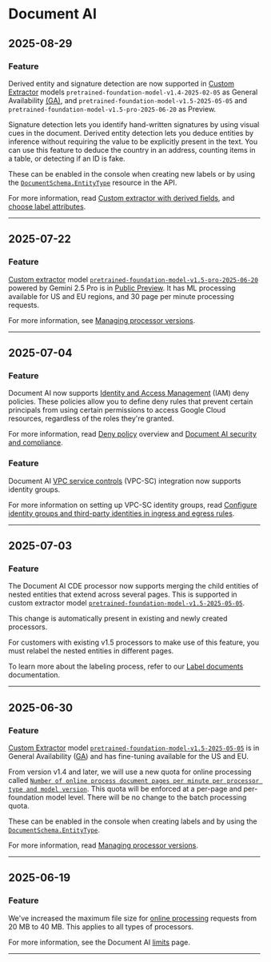 # Document AI

## 2025-08-29

### Feature

Derived entity and signature detection are now supported in [Custom Extractor](https://cloud.google.com/document-ai/docs/ce-with-genai) models `pretrained-foundation-model-v1.4-2025-02-05` as General Availability [(GA)](https://cloud.google.com/products/#product-launch-stages), and `pretrained-foundation-model-v1.5-2025-05-05` and `pretrained-foundation-model-v1.5-pro-2025-06-20` as Preview.

Signature detection lets you identify hand-written signatures by using visual cues in the document. Derived entity detection lets you deduce entities by inference without requiring the value to be explicitly present in the text. You can use this feature to deduce the country in an address, counting items in a table, or detecting if an ID is fake.

These can be enabled in the console when creating new labels or by using the [`DocumentSchema.EntityType`](https://cloud.google.com/document-ai/docs/reference/rpc/google.cloud.documentai.v1#entitytype) resource in the API.

For more information, read [Custom extractor with derived fields](https://cloud.google.com/document-ai/docs/ce-derived-signature), and [choose label attributes](https://cloud.google.com/document-ai/docs/create-dataset#choose_label_attributes).

---
## 2025-07-22

### Feature

[Custom extractor](https://cloud.google.com/document-ai/docs/ce-with-genai) model [`pretrained-foundation-model-v1.5-pro-2025-06-20`](https://cloud.google.com/document-ai/docs/processors-list#processor_cde) powered by Gemini 2.5 Pro is in [Public Preview](https://cloud.google.com/products/#product-launch-stages). It has ML processing available for US and EU regions, and 30 page per minute processing requests.

For more information, see [Managing processor versions](https://cloud.google.com/document-ai/docs/manage-processor-versions#import).

---
## 2025-07-04

### Feature

Document AI now supports [Identity and Access Management](https://cloud.google.com/iam/docs/overview) (IAM) deny policies. These policies allow you to define deny rules that prevent certain principals from using certain permissions to access Google Cloud resources, regardless of the roles they're granted.

For more information, read [Deny policy](https://cloud.google.com/iam/docs/deny-overview) overview and [Document AI security and compliance](https://cloud.google.com/document-ai/docs/security).

### Feature

Document AI [VPC service controls](https://cloud.google.com/vpc-service-controls/docs/overview) (VPC-SC) integration now supports identity groups.

For more information on setting up VPC-SC identity groups, read [Configure identity groups and third-party identities in ingress and egress rules](https://cloud.google.com/vpc-service-controls/docs/configure-identity-groups).

---
## 2025-07-03

### Feature

The Document AI CDE processor now supports merging the child entities of nested entities that extend across several pages. This is supported in custom extractor model [`pretrained-foundation-model-v1.5-2025-05-05`](https://cloud.google.com/document-ai/docs/processors-list#processor_cde).

This change is automatically present in existing and newly created processors.

For customers with existing v1.5 processors to make use of this feature, you must relabel the nested entities in different pages.

To learn more about the labeling process, refer to our [Label documents](https://cloud.google.com/document-ai/docs/label-documents) documentation.

---
## 2025-06-30

### Feature

[Custom Extractor](https://cloud.google.com/document-ai/docs/ce-with-genai) model [`pretrained-foundation-model-v1.5-2025-05-05`](https://cloud.google.com/document-ai/docs/processors-list#processor_cde) is in General Availability ([GA](https://cloud.google.com/products/#product-launch-stages)) and has fine-tuning available for the US and EU.

From version v1.4 and later, we will use a new quota for online processing called [`Number of online process document pages per minute per processor type and model version`](https://cloud.google.com/document-ai/quotas#quotas_list). This quota will be enforced at a per-page and per-foundation model level. There will be no change to the batch processing quota.

These can be enabled in the console when creating labels and by using the [`DocumentSchema.EntityType`](https://cloud.google.com/document-ai/docs/reference/rpc/google.cloud.documentai.v1#entitytype).

For more information, read [Managing processor versions](https://cloud.google.com/document-ai/docs/manage-processor-versions#import).

---
## 2025-06-19

### Feature

We've increased the maximum file size for [online processing](https://cloud.google.com/document-ai/docs/reference/rest/v1/projects.locations.processors/process) requests from 20 MB to 40 MB. This applies to all types of processors.

For more information, see the Document AI [limits](https://cloud.google.com/document-ai/limits#content_limits) page.

---
